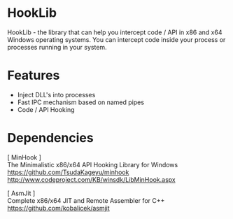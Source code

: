 # HookLib
HookLib - the library that can help you intercept code / API in x86 and x64 Windows operating systems. You can intercept code inside your process or processes running in your system.
# Features
* Inject DLL's into processes
* Fast IPC mechanism based on named pipes
* Code / API Hooking

# Dependencies
[ MinHook ]<br>
  The Minimalistic x86/x64 API Hooking Library for Windows<br>
  https://github.com/TsudaKageyu/minhook<br>
  http://www.codeproject.com/KB/winsdk/LibMinHook.aspx<br>

[ AsmJit ]<br>
  Complete x86/x64 JIT and Remote Assembler for C++<br>
  https://github.com/kobalicek/asmjit
